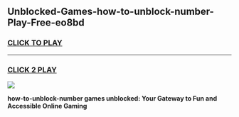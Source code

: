 
## Unblocked-Games-how-to-unblock-number-Play-Free-eo8bd
<h3>
<a href="https://premium76.site?title=how-to-unblock-number&ref=12A">CLICK TO PLAY</a></h3>
<hr>

<h3>
<a href="https://premium76.site?title=how-to-unblock-number&ref=12A">CLICK 2 PLAY</a>
  
</h3>

<a href="https://premium76.site?title=how-to-unblock-number&ref=12A"><img src="https://clearcache.store/games.png"></a>


**how-to-unblock-number games unblocked: Your Gateway to Fun and Accessible Online Gaming**
